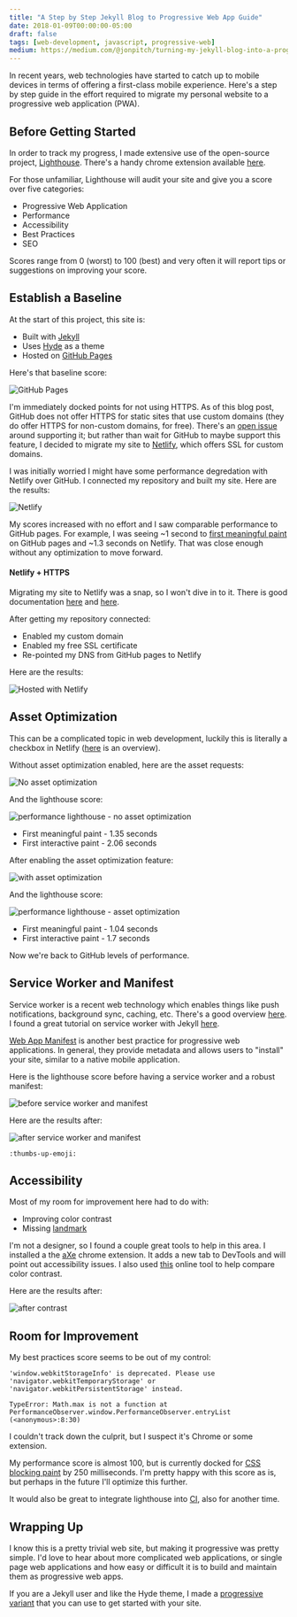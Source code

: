 ```yaml
---
title: "A Step by Step Jekyll Blog to Progressive Web App Guide"
date: 2018-01-09T00:00:00-05:00
draft: false
tags: [web-development, javascript, progressive-web]
medium: https://medium.com/@jonpitch/turning-my-jekyll-blog-into-a-progressive-web-application-58f9046eb6b2
---
```


In recent years, web technologies have started to catch up to mobile devices in terms of offering a first-class mobile experience. Here's a step by step guide in the effort required to migrate my personal website to a progressive web application (PWA).
<!--more-->

## Before Getting Started
In order to track my progress, I made extensive use of the open-source project, [Lighthouse](https://github.com/GoogleChrome/lighthouse). There's a handy chrome extension available [here](https://developers.google.com/web/tools/lighthouse/). 

For those unfamiliar, Lighthouse will audit your site and give you a score over five categories:

- Progressive Web Application
- Performance
- Accessibility
- Best Practices
- SEO

Scores range from 0 (worst) to 100 (best) and very often it will report tips or suggestions on improving your score.

## Establish a Baseline
At the start of this project, this site is:

- Built with [Jekyll](https://jekyllrb.com/)
- Uses [Hyde](http://hyde.getpoole.com/) as a theme
- Hosted on [GitHub Pages](https://pages.github.com/)

Here's that baseline score:

![GitHub Pages](images/github-pages-lighthouse.png "GitHub Pages - Lighthouse")

I'm immediately docked points for not using HTTPS. As of this blog post, GitHub does not offer HTTPS for static sites that use custom domains (they do offer HTTPS for non-custom domains, for free). There's an [open issue](https://github.com/isaacs/github/issues/156) around supporting it; but rather than wait for GitHub to maybe support this feature, I decided to migrate my site to [Netlify](https://www.netlify.com/), which offers SSL for custom domains.

I was initially worried I might have some performance degredation with Netlify over GitHub. I connected my repository and built my site. Here are the results:

![Netlify](images/netlify-lighthouse.png "Netlify - Lighthouse")

My scores increased with no effort and I saw comparable performance to GitHub pages. For example, I was seeing ~1 second to [first meaningful paint](https://developers.google.com/web/tools/lighthouse/audits/first-meaningful-paint) on GitHub pages and ~1.3 seconds on Netlify. That was close enough without any optimization to move forward.

#### Netlify + HTTPS
Migrating my site to Netlify was a snap, so I won't dive in to it. There is good documentation [here](https://www.netlify.com/docs/) and [here](https://www.netlify.com/blog/2017/05/11/migrating-your-jekyll-site-to-netlify/).

After getting my repository connected:

- Enabled my custom domain
- Enabled my free SSL certificate
- Re-pointed my DNS from GitHub pages to Netlify

Here are the results:

![Hosted with Netlify](images/netlify-hosted-lighthouse.png "Hosted Netlify - Lighthouse")

## Asset Optimization
This can be a complicated topic in web development, luckily this is literally a checkbox in Netlify ([here](https://www.netlify.com/blog/2017/02/15/how-to-shave-time-off-of-your-load-time-its-really-really-easy/) is an overview).

Without asset optimization enabled, here are the asset requests:

![No asset optimization](images/no-asset-optimization.png "No asset optimization")

And the lighthouse score:

![performance lighthouse - no asset optimization](images/no-asset-optimization-lighthouse.png "performance lighthouse - no asset optimization")

- First meaningful paint - 1.35 seconds
- First interactive paint - 2.06 seconds

After enabling the asset optimization feature:

![with asset optimization](images/asset-optimization.png "With asset optimization")

And the lighthouse score:

![performance lighthouse - asset optimization](images/asset-optimization-lighthouse.png "performance lighthouse - asset optimization")

- First meaningful paint - 1.04 seconds
- First interactive paint - 1.7 seconds

Now we're back to GitHub levels of performance.

## Service Worker and Manifest
Service worker is a recent web technology which enables things like push notifications, background sync, caching, etc. There's a good overview [here](https://developers.google.com/web/fundamentals/primers/service-workers/). I found a great tutorial on service worker with Jekyll [here](https://jamesiv.es/jekyll/amp/2017/05/09/serviceworkers-with-jekyll.html).

[Web App Manifest](https://developer.mozilla.org/en-US/docs/Web/Manifest) is another best practice for progressive web applications. In general, they provide metadata and allows users to "install" your site, similar to a native mobile application.

Here is the lighthouse score before having a service worker and a robust manifest:

![before service worker and manifest](images/before-worker-manifest.png "before service worker and manifest")

Here are the results after:

![after service worker and manifest](images/after-worker-manifest.png "after service worker and manifest")

`:thumbs-up-emoji:`

## Accessibility
Most of my room for improvement here had to do with:

- Improving color contrast
- Missing [landmark](https://www.w3.org/TR/wai-aria-practices/examples/landmarks/HTML5.html)

I'm not a designer, so I found a couple great tools to help in this area. I installed a the [aXe](https://chrome.google.com/webstore/detail/axe/lhdoppojpmngadmnindnejefpokejbdd) chrome extension. It adds a new tab to DevTools and will point out accessibility issues. I also used [this](http://leaverou.github.io/contrast-ratio/) online tool to help compare color contrast.

Here are the results after:

![after contrast](images/a11y-after-lighthouse.png "after a11y updates")

## Room for Improvement
My best practices score seems to be out of my control:

```
'window.webkitStorageInfo' is deprecated. Please use 'navigator.webkitTemporaryStorage' or 'navigator.webkitPersistentStorage' instead.

TypeError: Math.max is not a function at PerformanceObserver.window.PerformanceObserver.entryList (<anonymous>:8:30)
```

I couldn't track down the culprit, but I suspect it's Chrome or some extension.

My performance score is almost 100, but is currently docked for [CSS blocking paint](https://developers.google.com/web/fundamentals/performance/critical-rendering-path/render-blocking-css) by 250 milliseconds. I'm pretty happy with this score as is, but perhaps in the future I'll optimize this further.

It would also be great to integrate lighthouse into [CI](https://github.com/ebidel/lighthouse-ci), also for another time.

## Wrapping Up
I know this is a pretty trivial web site, but making it progressive was pretty simple. I'd love to hear about more complicated web applications, or single page web applications and how easy or difficult it is to build and maintain them as progressive web apps.

If you are a Jekyll user and like the Hyde theme, I made a [progressive variant](https://github.com/jonpitch/progressive-hyde) that you can use to get started with your site.